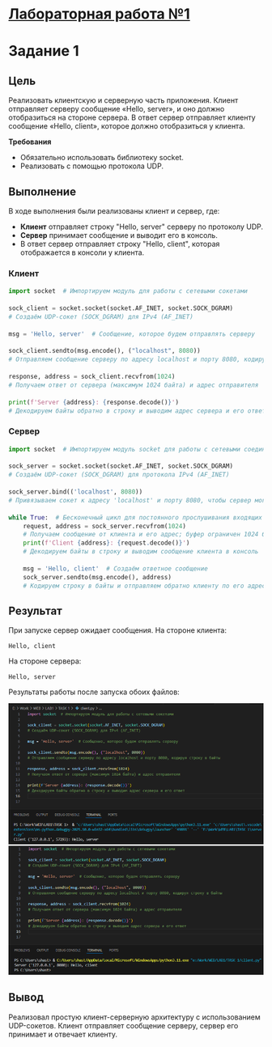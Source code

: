 # [Лабораторная работа №1](lab1.md)

# **Задание 1**

## Цель

Реализовать клиентскую и серверную часть приложения. Клиент отправляет серверу сообщение «Hello, server», и оно должно отобразиться на стороне сервера. В ответ сервер отправляет клиенту сообщение «Hello, client», которое должно отобразиться у клиента.

**Требования**

- Обязательно использовать библиотеку socket.
- Реализовать с помощью протокола UDP.


## Выполнение
В ходе выполнения были реализованы клиент и сервер, где:

- **Клиент** отправляет строку "Hello, server" серверу по протоколу UDP.  
- **Сервер** принимает сообщение и выводит его в консоль.  
- В ответ сервер отправляет строку "Hello, client", которая отображается в консоли у клиента.  


### **Клиент**

```python
import socket  # Импортируем модуль для работы с сетевыми сокетами

sock_client = socket.socket(socket.AF_INET, socket.SOCK_DGRAM)  
# Создаём UDP-сокет (SOCK_DGRAM) для IPv4 (AF_INET)

msg = 'Hello, server'  # Сообщение, которое будем отправлять серверу

sock_client.sendto(msg.encode(), ("localhost", 8080))  
# Отправляем сообщение серверу по адресу localhost и порту 8080, кодируя строку в байты

response, address = sock_client.recvfrom(1024)  
# Получаем ответ от сервера (максимум 1024 байта) и адрес отправителя

print(f'Server {address}: {response.decode()}')  
# Декодируем байты обратно в строку и выводим адрес сервера и его ответ
```

### **Сервер**

```python
import socket  # Импортируем модуль socket для работы с сетевыми соединениями

sock_server = socket.socket(socket.AF_INET, socket.SOCK_DGRAM)  
# Создаём UDP-сокет (SOCK_DGRAM) для протокола IPv4 (AF_INET)

sock_server.bind(('localhost', 8080))  
# Привязываем сокет к адресу 'localhost' и порту 8080, чтобы сервер мог принимать данные

while True:  # Бесконечный цикл для постоянного прослушивания входящих сообщений
    request, address = sock_server.recvfrom(1024)  
    # Получаем сообщение от клиента и его адрес; буфер ограничен 1024 байтами
    print(f'Client {address}: {request.decode()}')  
    # Декодируем байты в строку и выводим сообщение клиента в консоль

    msg = 'Hello, client'  # Создаём ответное сообщение
    sock_server.sendto(msg.encode(), address)  
    # Кодируем строку в байты и отправляем обратно клиенту по его адресу
```

## Результат

При запуске сервер ожидает сообщения.
На стороне клиента:

```
Hello, client
```

На стороне сервера:

```
Hello, server
```
Результаты работы после запуска обоих файлов:


![](assets/Screenshot_1.png)
![](assets/Screenshot_2.png)

## Вывод

Реализовал простую клиент-серверную архитектуру с использованием UDP-сокетов. Клиент отправляет сообщение серверу, сервер его принимает и отвечает клиенту.